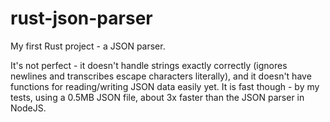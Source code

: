 # rust-json-parser
My first Rust project - a JSON parser.

It's not perfect - it doesn't handle strings exactly correctly (ignores newlines and transcribes escape characters literally), and it doesn't have functions for reading/writing JSON data easily yet. It is fast though - by my tests, using a 0.5MB JSON file, about 3x faster than the JSON parser in NodeJS.
